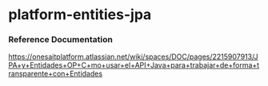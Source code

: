 # platform-entities-jpa

### Reference Documentation
https://onesaitplatform.atlassian.net/wiki/spaces/DOC/pages/2215907913/JPA+y+Entidades+OP+C+mo+usar+el+API+Java+para+trabajar+de+forma+transparente+con+Entidades
